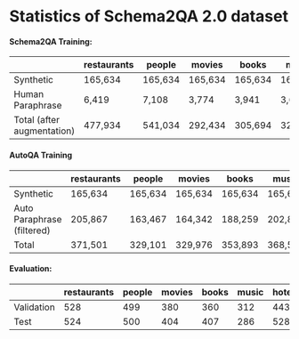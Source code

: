 # Statistics of Schema2QA 2.0 dataset
#### Schema2QA Training:
|                            | restaurants | people  | movies  | books   | music   | hotels  | average |
| -------------------------- | ----------- | ------- | ------- | ------- | ------- | ------- | ------- |
| Synthetic                  | 165,634     | 165,634 | 165,634 | 165,634 | 165,634 | 165,634 | 165,634 |
| Human Paraphrase           | 6,419       | 7,108   | 3,774   | 3,941   | 3,626   | 3,311   | 4,697   |
| Total (after augmentation) | 477,934     | 541,034 | 292,434 | 305,694 | 322,554 | 302,414 | 373,677 |

#### AutoQA Training 
|                            | restaurants | people  | movies  | books   | music   | hotels  | average |
| -------------------------- | ----------- | ------- | ------- | ------- | ------- | ------- | ------- |
| Synthetic                  | 165,634     | 165,634 | 165,634 | 165,634 | 165,634 | 165,634 | 165,634 |
| Auto Paraphrase (filtered) | 205,867     | 163,467 | 164,342 | 188,259 | 202,870 | 220,428 | 190,872 |
| Total                      | 371,501     | 329,101 | 329,976 | 353,893 | 368,504 | 386,062 | 356,506 |

#### Evaluation: 
|            | restaurants | people | movies | books | music | hotels | average |
| ---------- | ----------- | ------ | ------ | ----- | ----- | ------ | ------- |
| Validation | 528         | 499    | 380    | 360   | 312   | 443    | 420.3   |
| Test       | 524         | 500    | 404    | 407   | 286   | 528    | 441.5   |